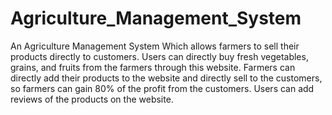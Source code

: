 # Agriculture_Management_System
An Agriculture Management System Which allows farmers to sell their products directly to customers. 
Users can directly buy fresh vegetables, grains, and fruits from the farmers through this website. 
Farmers can directly add their products to the website and directly sell to the customers, so farmers can gain 80% of the profit from the customers.
Users can add reviews of the products on the website.
